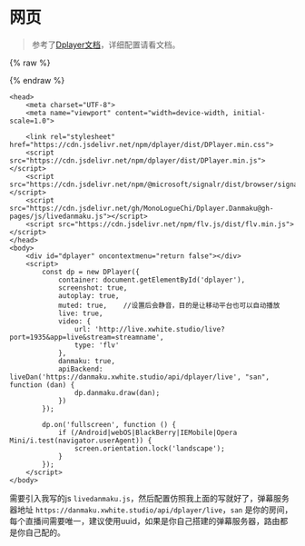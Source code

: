 # 网页

> 参考了[Dplayer文档](http://dplayer.js.org/guide.html#live)，详细配置请看文档。


{% raw %}
<link rel="stylesheet" href="https://cdn.jsdelivr.net/npm/dplayer/dist/DPlayer.min.css">
<div id="dplayer"></div>
<script src="https://cdn.jsdelivr.net/npm/@microsoft/signalr/dist/browser/signalr.min.js"></script>
<script src="https://cdn.jsdelivr.net/gh/MonoLogueChi/Dplayer.Danmaku@gh-pages/js/livedanmaku.js"></script>
<script src="https://cdn.jsdelivr.net/npm/dplayer/dist/DPlayer.min.js"></script>
<script>
window.onload=function(){
    const dp = new DPlayer({
        container: document.getElementById('dplayer'),
        live: true,
        loop: true,
        autoplay: true,
        volume: 0.6,
        video: {
            url: 'https://i.natfrp.com/2ed54bc59a513c1634c8b1845a2c6f8e.gif'
        },
        danmaku: true,
        apiBackend: liveDan('https://danmaku.xwhite.studio/api/dplayer/live', "san", function (dan) {
            dp.danmaku.draw(dan);
        })
    });
    dp.on('fullscreen', function () {
        if (/Android|webOS|BlackBerry|IEMobile|Opera Mini/i.test(navigator.userAgent)) {
            screen.orientation.lock('landscape');
        }
    });
}
</script>
{% endraw %}





```
<head>
    <meta charset="UTF-8">
    <meta name="viewport" content="width=device-width, initial-scale=1.0">

    <link rel="stylesheet" href="https://cdn.jsdelivr.net/npm/dplayer/dist/DPlayer.min.css">
    <script src="https://cdn.jsdelivr.net/npm/dplayer/dist/DPlayer.min.js"></script>
    <script src="https://cdn.jsdelivr.net/npm/@microsoft/signalr/dist/browser/signalr.min.js"></script>
    <script src="https://cdn.jsdelivr.net/gh/MonoLogueChi/Dplayer.Danmaku@gh-pages/js/livedanmaku.js"></script>
    <script src="https://cdn.jsdelivr.net/npm/flv.js/dist/flv.min.js"></script>
</head>
<body>
    <div id="dplayer" oncontextmenu="return false"></div>
    <script>
        const dp = new DPlayer({
            container: document.getElementById('dplayer'),
            screenshot: true,
            autoplay: true,
            muted: true,    //设置后会静音，目的是让移动平台也可以自动播放
            live: true,
            video: {
                url: 'http://live.xwhite.studio/live?port=1935&app=live&stream=streamname',
                type: 'flv'
            },
            danmaku: true,
            apiBackend: liveDan('https://danmaku.xwhite.studio/api/dplayer/live', "san", function (dan) {
                dp.danmaku.draw(dan);
            })
        });

        dp.on('fullscreen', function () {
            if (/Android|webOS|BlackBerry|IEMobile|Opera Mini/i.test(navigator.userAgent)) {
                screen.orientation.lock('landscape');
            }
        });
    </script>
</body>
```

需要引入我写的js `livedanmaku.js`，然后配置仿照我上面的写就好了，弹幕服务器地址 `https://danmaku.xwhite.studio/api/dplayer/live`，`san` 是你的房间，每个直播间需要唯一，建议使用uuid，如果是你自己搭建的弹幕服务器，路由都是你自己配的。

